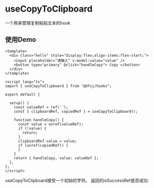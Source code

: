 # useCopyToClipboard

一个用来管理复制粘贴文本的hook

## 使用Demo

```vue
<template>
  <div class="hello" style="display:flex;align-items:flex-start;">
    <input placeholder="请输入" v-model:value="value" />
    <button type="primary" @click="handleCopy"> Copy </button>
  </div>
</template>

<script lang="ts">
import { useCopyToClipboard } from "@dfsj/hooks";

export default {
  
  setup() {
    const valueRef = ref(''); 
    const { clipboardRef, copiedRef } = useCopyToClipboard();

    function handleCopy() {
      const value = unref(valueRef);
      if (!value) { 
        return;
      }
      clipboardRef.value = value;
      if (unref(copiedRef)) { 
      }
    }
    return { handleCopy, value: valueRef };
  },
};
</script>
```

useCopyToClipboard接受一个初始的字符。 返回的isSuccessRef是否成功.

````
